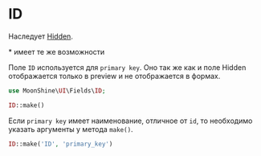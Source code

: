 # ID

Наследует [Hidden](/docs/{{version}}/fields/hidden).

\* имеет те же возможности

Поле `ID` используется для `primary key`.
Оно так же как и поле Hidden отображается только в preview и не отображается в формах.

```php
use MoonShine\UI\Fields\ID;

ID::make()
```

Если `primary key` имеет наименование, отличное от `id`, то необходимо указать аргументы у метода `make()`.

```php
ID::make('ID', 'primary_key')
```